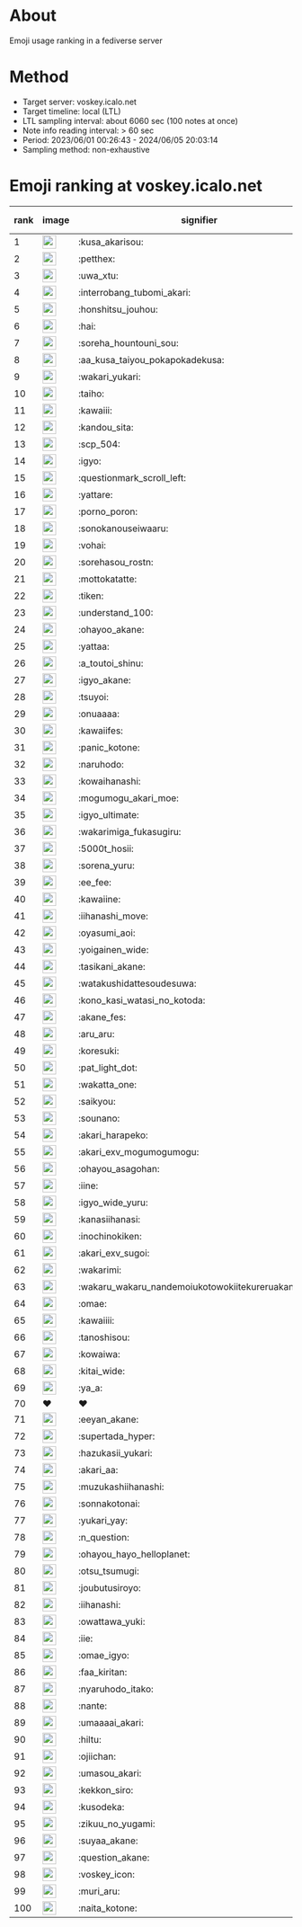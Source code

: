 # About
Emoji usage ranking in a fediverse server

# Method
- Target server: voskey.icalo.net
- Target timeline: local (LTL)
- LTL sampling interval: about 6060 sec (100 notes at once)
- Note info reading interval: > 60 sec
- Period: 2023/06/01 00:26:43 - 2024/06/05 20:03:14 
- Sampling method: non-exhaustive

# Emoji ranking at voskey.icalo.net

|rank|image|signifier|type|frequency score|
|----|----|----|----|----|
|1|<img height="24" src="https://voskey.icalo.net/emoji/kusa_akarisou.webp">|:kusa_akarisou:|custom|26785|
|2|<img height="24" src="https://voskey.icalo.net/emoji/petthex.webp">|:petthex:|custom|18618|
|3|<img height="24" src="https://voskey.icalo.net/emoji/uwa_xtu.webp">|:uwa_xtu:|custom|11433|
|4|<img height="24" src="https://voskey.icalo.net/emoji/interrobang_tubomi_akari.webp">|:interrobang_tubomi_akari:|custom|9674|
|5|<img height="24" src="https://voskey.icalo.net/emoji/honshitsu_jouhou.webp">|:honshitsu_jouhou:|custom|8543|
|6|<img height="24" src="https://voskey.icalo.net/emoji/hai.webp">|:hai:|custom|7522|
|7|<img height="24" src="https://voskey.icalo.net/emoji/soreha_hountouni_sou.webp">|:soreha_hountouni_sou:|custom|6739|
|8|<img height="24" src="https://voskey.icalo.net/emoji/aa_kusa_taiyou_pokapokadekusa.webp">|:aa_kusa_taiyou_pokapokadekusa:|custom|6714|
|9|<img height="24" src="https://voskey.icalo.net/emoji/wakari_yukari.webp">|:wakari_yukari:|custom|6602|
|10|<img height="24" src="https://voskey.icalo.net/emoji/taiho.webp">|:taiho:|custom|6518|
|11|<img height="24" src="https://voskey.icalo.net/emoji/kawaiii.webp">|:kawaiii:|custom|5667|
|12|<img height="24" src="https://voskey.icalo.net/emoji/kandou_sita.webp">|:kandou_sita:|custom|5554|
|13|<img height="24" src="https://voskey.icalo.net/emoji/scp_504.webp">|:scp_504:|custom|5488|
|14|<img height="24" src="https://voskey.icalo.net/emoji/igyo.webp">|:igyo:|custom|4366|
|15|<img height="24" src="https://voskey.icalo.net/emoji/questionmark_scroll_left.webp">|:questionmark_scroll_left:|custom|4171|
|16|<img height="24" src="https://voskey.icalo.net/emoji/yattare.webp">|:yattare:|custom|4169|
|17|<img height="24" src="https://voskey.icalo.net/emoji/porno_poron.webp">|:porno_poron:|custom|4168|
|18|<img height="24" src="https://voskey.icalo.net/emoji/sonokanouseiwaaru.webp">|:sonokanouseiwaaru:|custom|3926|
|19|<img height="24" src="https://voskey.icalo.net/emoji/vohai.webp">|:vohai:|custom|3876|
|20|<img height="24" src="https://voskey.icalo.net/emoji/sorehasou_rostn.webp">|:sorehasou_rostn:|custom|3761|
|21|<img height="24" src="https://voskey.icalo.net/emoji/mottokatatte.webp">|:mottokatatte:|custom|3674|
|22|<img height="24" src="https://voskey.icalo.net/emoji/tiken.webp">|:tiken:|custom|3505|
|23|<img height="24" src="https://voskey.icalo.net/emoji/understand_100.webp">|:understand_100:|custom|3387|
|24|<img height="24" src="https://voskey.icalo.net/emoji/ohayoo_akane.webp">|:ohayoo_akane:|custom|3362|
|25|<img height="24" src="https://voskey.icalo.net/emoji/yattaa.webp">|:yattaa:|custom|3257|
|26|<img height="24" src="https://voskey.icalo.net/emoji/a_toutoi_shinu.webp">|:a_toutoi_shinu:|custom|3056|
|27|<img height="24" src="https://voskey.icalo.net/emoji/igyo_akane.webp">|:igyo_akane:|custom|2932|
|28|<img height="24" src="https://voskey.icalo.net/emoji/tsuyoi.webp">|:tsuyoi:|custom|2930|
|29|<img height="24" src="https://voskey.icalo.net/emoji/onuaaaa.webp">|:onuaaaa:|custom|2922|
|30|<img height="24" src="https://voskey.icalo.net/emoji/kawaiifes.webp">|:kawaiifes:|custom|2795|
|31|<img height="24" src="https://voskey.icalo.net/emoji/panic_kotone.webp">|:panic_kotone:|custom|2748|
|32|<img height="24" src="https://voskey.icalo.net/emoji/naruhodo.webp">|:naruhodo:|custom|2654|
|33|<img height="24" src="https://voskey.icalo.net/emoji/kowaihanashi.webp">|:kowaihanashi:|custom|2645|
|34|<img height="24" src="https://voskey.icalo.net/emoji/mogumogu_akari_moe.webp">|:mogumogu_akari_moe:|custom|2619|
|35|<img height="24" src="https://voskey.icalo.net/emoji/igyo_ultimate.webp">|:igyo_ultimate:|custom|2584|
|36|<img height="24" src="https://voskey.icalo.net/emoji/wakarimiga_fukasugiru.webp">|:wakarimiga_fukasugiru:|custom|2375|
|37|<img height="24" src="https://voskey.icalo.net/emoji/5000t_hosii.webp">|:5000t_hosii:|custom|2372|
|38|<img height="24" src="https://voskey.icalo.net/emoji/sorena_yuru.webp">|:sorena_yuru:|custom|2363|
|39|<img height="24" src="https://voskey.icalo.net/emoji/ee_fee.webp">|:ee_fee:|custom|2342|
|40|<img height="24" src="https://voskey.icalo.net/emoji/kawaiine.webp">|:kawaiine:|custom|2308|
|41|<img height="24" src="https://voskey.icalo.net/emoji/iihanashi_move.webp">|:iihanashi_move:|custom|2289|
|42|<img height="24" src="https://voskey.icalo.net/emoji/oyasumi_aoi.webp">|:oyasumi_aoi:|custom|2274|
|43|<img height="24" src="https://voskey.icalo.net/emoji/yoigainen_wide.webp">|:yoigainen_wide:|custom|2099|
|44|<img height="24" src="https://voskey.icalo.net/emoji/tasikani_akane.webp">|:tasikani_akane:|custom|2096|
|45|<img height="24" src="https://voskey.icalo.net/emoji/watakushidattesoudesuwa.webp">|:watakushidattesoudesuwa:|custom|2013|
|46|<img height="24" src="https://voskey.icalo.net/emoji/kono_kasi_watasi_no_kotoda.webp">|:kono_kasi_watasi_no_kotoda:|custom|1965|
|47|<img height="24" src="https://voskey.icalo.net/emoji/akane_fes.webp">|:akane_fes:|custom|1937|
|48|<img height="24" src="https://voskey.icalo.net/emoji/aru_aru.webp">|:aru_aru:|custom|1924|
|49|<img height="24" src="https://voskey.icalo.net/emoji/koresuki.webp">|:koresuki:|custom|1919|
|50|<img height="24" src="https://voskey.icalo.net/emoji/pat_light_dot.webp">|:pat_light_dot:|custom|1909|
|51|<img height="24" src="https://voskey.icalo.net/emoji/wakatta_one.webp">|:wakatta_one:|custom|1897|
|52|<img height="24" src="https://voskey.icalo.net/emoji/saikyou.webp">|:saikyou:|custom|1857|
|53|<img height="24" src="https://voskey.icalo.net/emoji/sounano.webp">|:sounano:|custom|1840|
|54|<img height="24" src="https://voskey.icalo.net/emoji/akari_harapeko.webp">|:akari_harapeko:|custom|1840|
|55|<img height="24" src="https://voskey.icalo.net/emoji/akari_exv_mogumogumogu.webp">|:akari_exv_mogumogumogu:|custom|1777|
|56|<img height="24" src="https://voskey.icalo.net/emoji/ohayou_asagohan.webp">|:ohayou_asagohan:|custom|1774|
|57|<img height="24" src="https://voskey.icalo.net/emoji/iine.webp">|:iine:|custom|1696|
|58|<img height="24" src="https://voskey.icalo.net/emoji/igyo_wide_yuru.webp">|:igyo_wide_yuru:|custom|1670|
|59|<img height="24" src="https://voskey.icalo.net/emoji/kanasiihanasi.webp">|:kanasiihanasi:|custom|1594|
|60|<img height="24" src="https://voskey.icalo.net/emoji/inochinokiken.webp">|:inochinokiken:|custom|1574|
|61|<img height="24" src="https://voskey.icalo.net/emoji/akari_exv_sugoi.webp">|:akari_exv_sugoi:|custom|1572|
|62|<img height="24" src="https://voskey.icalo.net/emoji/wakarimi.webp">|:wakarimi:|custom|1524|
|63|<img height="24" src="https://voskey.icalo.net/emoji/wakaru_wakaru_nandemoiukotowokiitekureruakanetyan.webp">|:wakaru_wakaru_nandemoiukotowokiitekureruakanetyan:|custom|1511|
|64|<img height="24" src="https://voskey.icalo.net/emoji/omae.webp">|:omae:|custom|1498|
|65|<img height="24" src="https://voskey.icalo.net/emoji/kawaiiii.webp">|:kawaiiii:|custom|1485|
|66|<img height="24" src="https://voskey.icalo.net/emoji/tanoshisou.webp">|:tanoshisou:|custom|1450|
|67|<img height="24" src="https://voskey.icalo.net/emoji/kowaiwa.webp">|:kowaiwa:|custom|1441|
|68|<img height="24" src="https://voskey.icalo.net/emoji/kitai_wide.webp">|:kitai_wide:|custom|1421|
|69|<img height="24" src="https://voskey.icalo.net/emoji/ya_a.webp">|:ya_a:|custom|1418|
|70|❤|❤|unicode|1417|
|71|<img height="24" src="https://voskey.icalo.net/emoji/eeyan_akane.webp">|:eeyan_akane:|custom|1361|
|72|<img height="24" src="https://voskey.icalo.net/emoji/supertada_hyper.webp">|:supertada_hyper:|custom|1327|
|73|<img height="24" src="https://voskey.icalo.net/emoji/hazukasii_yukari.webp">|:hazukasii_yukari:|custom|1319|
|74|<img height="24" src="https://voskey.icalo.net/emoji/akari_aa.webp">|:akari_aa:|custom|1307|
|75|<img height="24" src="https://voskey.icalo.net/emoji/muzukashiihanashi.webp">|:muzukashiihanashi:|custom|1282|
|76|<img height="24" src="https://voskey.icalo.net/emoji/sonnakotonai.webp">|:sonnakotonai:|custom|1274|
|77|<img height="24" src="https://voskey.icalo.net/emoji/yukari_yay.webp">|:yukari_yay:|custom|1267|
|78|<img height="24" src="https://voskey.icalo.net/emoji/n_question.webp">|:n_question:|custom|1246|
|79|<img height="24" src="https://voskey.icalo.net/emoji/ohayou_hayo_helloplanet.webp">|:ohayou_hayo_helloplanet:|custom|1224|
|80|<img height="24" src="https://voskey.icalo.net/emoji/otsu_tsumugi.webp">|:otsu_tsumugi:|custom|1214|
|81|<img height="24" src="https://voskey.icalo.net/emoji/joubutusiroyo.webp">|:joubutusiroyo:|custom|1188|
|82|<img height="24" src="https://voskey.icalo.net/emoji/iihanashi.webp">|:iihanashi:|custom|1184|
|83|<img height="24" src="https://voskey.icalo.net/emoji/owattawa_yuki.webp">|:owattawa_yuki:|custom|1181|
|84|<img height="24" src="https://voskey.icalo.net/emoji/iie.webp">|:iie:|custom|1178|
|85|<img height="24" src="https://voskey.icalo.net/emoji/omae_igyo.webp">|:omae_igyo:|custom|1177|
|86|<img height="24" src="https://voskey.icalo.net/emoji/faa_kiritan.webp">|:faa_kiritan:|custom|1161|
|87|<img height="24" src="https://voskey.icalo.net/emoji/nyaruhodo_itako.webp">|:nyaruhodo_itako:|custom|1158|
|88|<img height="24" src="https://voskey.icalo.net/emoji/nante.webp">|:nante:|custom|1155|
|89|<img height="24" src="https://voskey.icalo.net/emoji/umaaaai_akari.webp">|:umaaaai_akari:|custom|1149|
|90|<img height="24" src="https://voskey.icalo.net/emoji/hiltu.webp">|:hiltu:|custom|1118|
|91|<img height="24" src="https://voskey.icalo.net/emoji/ojiichan.webp">|:ojiichan:|custom|1112|
|92|<img height="24" src="https://voskey.icalo.net/emoji/umasou_akari.webp">|:umasou_akari:|custom|1112|
|93|<img height="24" src="https://voskey.icalo.net/emoji/kekkon_siro.webp">|:kekkon_siro:|custom|1110|
|94|<img height="24" src="https://voskey.icalo.net/emoji/kusodeka.webp">|:kusodeka:|custom|1097|
|95|<img height="24" src="https://voskey.icalo.net/emoji/zikuu_no_yugami.webp">|:zikuu_no_yugami:|custom|1092|
|96|<img height="24" src="https://voskey.icalo.net/emoji/suyaa_akane.webp">|:suyaa_akane:|custom|1090|
|97|<img height="24" src="https://voskey.icalo.net/emoji/question_akane.webp">|:question_akane:|custom|1051|
|98|<img height="24" src="https://voskey.icalo.net/emoji/voskey_icon.webp">|:voskey_icon:|custom|1036|
|99|<img height="24" src="https://voskey.icalo.net/emoji/muri_aru.webp">|:muri_aru:|custom|1025|
|100|<img height="24" src="https://voskey.icalo.net/emoji/naita_kotone.webp">|:naita_kotone:|custom|1017|
